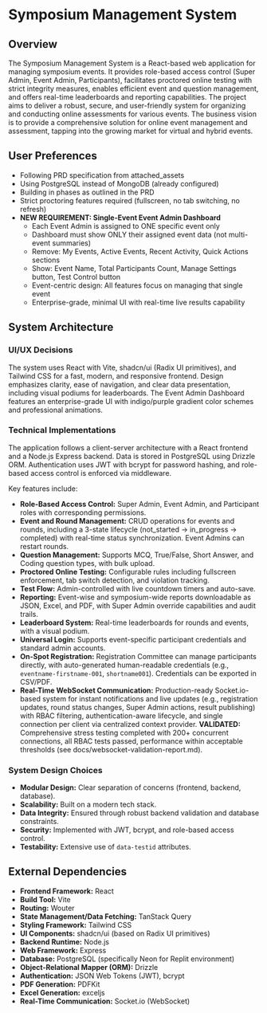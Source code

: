 # Symposium Management System

## Overview
The Symposium Management System is a React-based web application for managing symposium events. It provides role-based access control (Super Admin, Event Admin, Participants), facilitates proctored online testing with strict integrity measures, enables efficient event and question management, and offers real-time leaderboards and reporting capabilities. The project aims to deliver a robust, secure, and user-friendly system for organizing and conducting online assessments for various events. The business vision is to provide a comprehensive solution for online event management and assessment, tapping into the growing market for virtual and hybrid events.

## User Preferences
- Following PRD specification from attached_assets
- Using PostgreSQL instead of MongoDB (already configured)
- Building in phases as outlined in the PRD
- Strict proctoring features required (fullscreen, no tab switching, no refresh)
- **NEW REQUIREMENT: Single-Event Event Admin Dashboard**
  - Each Event Admin is assigned to ONE specific event only
  - Dashboard must show ONLY their assigned event data (not multi-event summaries)
  - Remove: My Events, Active Events, Recent Activity, Quick Actions sections
  - Show: Event Name, Total Participants Count, Manage Settings button, Test Control button
  - Event-centric design: All features focus on managing that single event
  - Enterprise-grade, minimal UI with real-time live results capability

## System Architecture

### UI/UX Decisions
The system uses React with Vite, shadcn/ui (Radix UI primitives), and Tailwind CSS for a fast, modern, and responsive frontend. Design emphasizes clarity, ease of navigation, and clear data presentation, including visual podiums for leaderboards. The Event Admin Dashboard features an enterprise-grade UI with indigo/purple gradient color schemes and professional animations.

### Technical Implementations
The application follows a client-server architecture with a React frontend and a Node.js Express backend. Data is stored in PostgreSQL using Drizzle ORM. Authentication uses JWT with bcrypt for password hashing, and role-based access control is enforced via middleware.

Key features include:
- **Role-Based Access Control:** Super Admin, Event Admin, and Participant roles with corresponding permissions.
- **Event and Round Management:** CRUD operations for events and rounds, including a 3-state lifecycle (not_started → in_progress → completed) with real-time status synchronization. Event Admins can restart rounds.
- **Question Management:** Supports MCQ, True/False, Short Answer, and Coding question types, with bulk upload.
- **Proctored Online Testing:** Configurable rules including fullscreen enforcement, tab switch detection, and violation tracking.
- **Test Flow:** Admin-controlled with live countdown timers and auto-save.
- **Reporting:** Event-wise and symposium-wide reports downloadable as JSON, Excel, and PDF, with Super Admin override capabilities and audit trails.
- **Leaderboard System:** Real-time leaderboards for rounds and events, with a visual podium.
- **Universal Login:** Supports event-specific participant credentials and standard admin accounts.
- **On-Spot Registration:** Registration Committee can manage participants directly, with auto-generated human-readable credentials (e.g., `eventname-firstname-001`, `shortname001`). Credentials can be exported in CSV/PDF.
- **Real-Time WebSocket Communication:** Production-ready Socket.io-based system for instant notifications and live updates (e.g., registration updates, round status changes, Super Admin actions, result publishing) with RBAC filtering, authentication-aware lifecycle, and single connection per client via centralized context provider. **VALIDATED:** Comprehensive stress testing completed with 200+ concurrent connections, all RBAC tests passed, performance within acceptable thresholds (see docs/websocket-validation-report.md).

### System Design Choices
- **Modular Design:** Clear separation of concerns (frontend, backend, database).
- **Scalability:** Built on a modern tech stack.
- **Data Integrity:** Ensured through robust backend validation and database constraints.
- **Security:** Implemented with JWT, bcrypt, and role-based access control.
- **Testability:** Extensive use of `data-testid` attributes.

## External Dependencies
- **Frontend Framework:** React
- **Build Tool:** Vite
- **Routing:** Wouter
- **State Management/Data Fetching:** TanStack Query
- **Styling Framework:** Tailwind CSS
- **UI Components:** shadcn/ui (based on Radix UI primitives)
- **Backend Runtime:** Node.js
- **Web Framework:** Express
- **Database:** PostgreSQL (specifically Neon for Replit environment)
- **Object-Relational Mapper (ORM):** Drizzle
- **Authentication:** JSON Web Tokens (JWT), bcrypt
- **PDF Generation:** PDFKit
- **Excel Generation:** exceljs
- **Real-Time Communication:** Socket.io (WebSocket)